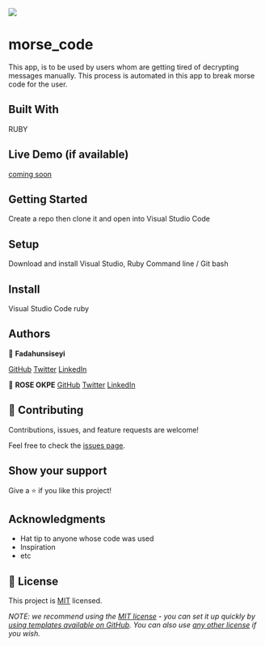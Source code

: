 ![](https://img.shields.io/badge/Microverse-blueviolet)

# morse_code
This app, is to be used by users whom are getting tired of decrypting messages manually. This process is automated in this app to break morse code for the user.

## Built With
RUBY

## Live Demo (if available)

[coming soon](https://livedemo.com)


## Getting Started
Create a repo then clone it and open into Visual Studio Code

## Setup
Download and install Visual Studio, Ruby
Command line / Git bash

## Install
Visual Studio Code
ruby

## Authors

👤 **Fadahunsiseyi**

[GitHub](https://github.com/Fadahunsiseyi)
[Twitter](https://twitter.com/@Fadahunsiseyi_)
[LinkedIn](https://www.linkedin.com/in/fadahunsi-seyi-samuel-49191a209/)

👤 **ROSE OKPE**
[GitHub](https://github.com/roseokpe)
[Twitter](https://twitter.com/roseokpe)
[LinkedIn](https://www.linkedin.com/in/roseokpe/)

## 🤝 Contributing

Contributions, issues, and feature requests are welcome!

Feel free to check the [issues page](https://github.com/Roseokpe/vet_clinic/issues).

## Show your support

Give a ⭐️ if you like this project!

## Acknowledgments

- Hat tip to anyone whose code was used
- Inspiration
- etc

## 📝 License

This project is [MIT](./LICENSE) licensed.

_NOTE: we recommend using the [MIT license](https://choosealicense.com/licenses/mit/) - you can set it up quickly by [using templates available on GitHub](https://docs.github.com/en/communities/setting-up-your-project-for-healthy-contributions/adding-a-license-to-a-repository). You can also use [any other license](https://choosealicense.com/licenses/) if you wish._
